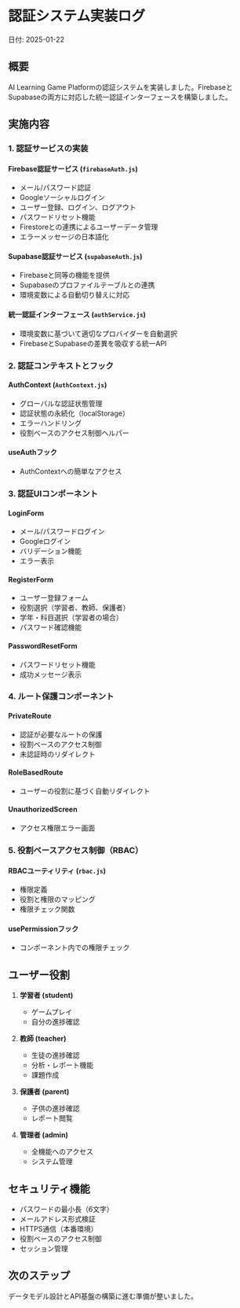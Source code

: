 # 認証システム実装ログ

日付: 2025-01-22

## 概要
AI Learning Game Platformの認証システムを実装しました。FirebaseとSupabaseの両方に対応した統一認証インターフェースを構築しました。

## 実施内容

### 1. 認証サービスの実装
#### Firebase認証サービス (`firebaseAuth.js`)
- メール/パスワード認証
- Googleソーシャルログイン
- ユーザー登録、ログイン、ログアウト
- パスワードリセット機能
- Firestoreとの連携によるユーザーデータ管理
- エラーメッセージの日本語化

#### Supabase認証サービス (`supabaseAuth.js`)
- Firebaseと同等の機能を提供
- Supabaseのプロファイルテーブルとの連携
- 環境変数による自動切り替えに対応

#### 統一認証インターフェース (`authService.js`)
- 環境変数に基づいて適切なプロバイダーを自動選択
- FirebaseとSupabaseの差異を吸収する統一API

### 2. 認証コンテキストとフック
#### AuthContext (`AuthContext.js`)
- グローバルな認証状態管理
- 認証状態の永続化（localStorage）
- エラーハンドリング
- 役割ベースのアクセス制御ヘルパー

#### useAuthフック
- AuthContextへの簡単なアクセス

### 3. 認証UIコンポーネント
#### LoginForm
- メール/パスワードログイン
- Googleログイン
- バリデーション機能
- エラー表示

#### RegisterForm
- ユーザー登録フォーム
- 役割選択（学習者、教師、保護者）
- 学年・科目選択（学習者の場合）
- パスワード確認機能

#### PasswordResetForm
- パスワードリセット機能
- 成功メッセージ表示

### 4. ルート保護コンポーネント
#### PrivateRoute
- 認証が必要なルートの保護
- 役割ベースのアクセス制御
- 未認証時のリダイレクト

#### RoleBasedRoute
- ユーザーの役割に基づく自動リダイレクト

#### UnauthorizedScreen
- アクセス権限エラー画面

### 5. 役割ベースアクセス制御（RBAC）
#### RBACユーティリティ (`rbac.js`)
- 権限定義
- 役割と権限のマッピング
- 権限チェック関数

#### usePermissionフック
- コンポーネント内での権限チェック

## ユーザー役割
1. **学習者 (student)**
   - ゲームプレイ
   - 自分の進捗確認

2. **教師 (teacher)**
   - 生徒の進捗確認
   - 分析・レポート機能
   - 課題作成

3. **保護者 (parent)**
   - 子供の進捗確認
   - レポート閲覧

4. **管理者 (admin)**
   - 全機能へのアクセス
   - システム管理

## セキュリティ機能
- パスワードの最小長（6文字）
- メールアドレス形式検証
- HTTPS通信（本番環境）
- 役割ベースのアクセス制御
- セッション管理

## 次のステップ
データモデル設計とAPI基盤の構築に進む準備が整いました。